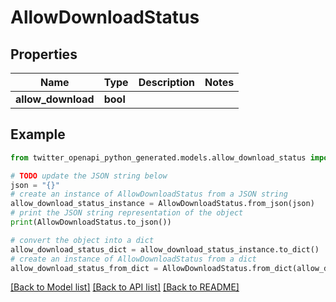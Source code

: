 # AllowDownloadStatus


## Properties

Name | Type | Description | Notes
------------ | ------------- | ------------- | -------------
**allow_download** | **bool** |  | 

## Example

```python
from twitter_openapi_python_generated.models.allow_download_status import AllowDownloadStatus

# TODO update the JSON string below
json = "{}"
# create an instance of AllowDownloadStatus from a JSON string
allow_download_status_instance = AllowDownloadStatus.from_json(json)
# print the JSON string representation of the object
print(AllowDownloadStatus.to_json())

# convert the object into a dict
allow_download_status_dict = allow_download_status_instance.to_dict()
# create an instance of AllowDownloadStatus from a dict
allow_download_status_from_dict = AllowDownloadStatus.from_dict(allow_download_status_dict)
```
[[Back to Model list]](../README.md#documentation-for-models) [[Back to API list]](../README.md#documentation-for-api-endpoints) [[Back to README]](../README.md)


